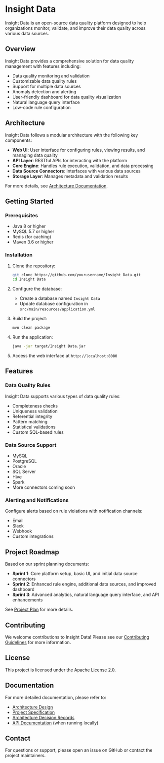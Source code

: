 # Insight Data

Insight Data is an open-source data quality platform designed to help organizations monitor, validate, and improve their data quality across various data sources.

## Overview

Insight Data provides a comprehensive solution for data quality management with features including:

- Data quality monitoring and validation
- Customizable data quality rules
- Support for multiple data sources
- Anomaly detection and alerting
- User-friendly dashboard for data quality visualization
- Natural language query interface
- Low-code rule configuration

## Architecture

Insight Data follows a modular architecture with the following key components:

- **Web UI**: User interface for configuring rules, viewing results, and managing data quality
- **API Layer**: RESTful APIs for interacting with the platform
- **Core Engine**: Handles rule execution, validation, and data processing
- **Data Source Connectors**: Interfaces with various data sources
- **Storage Layer**: Manages metadata and validation results

For more details, see [Architecture Documentation](docs/architecture.md).

## Getting Started

### Prerequisites

- Java 8 or higher
- MySQL 5.7 or higher
- Redis (for caching)
- Maven 3.6 or higher

### Installation

1. Clone the repository:
   ```bash
   git clone https://github.com/yourusername/Insight Data.git
   cd Insight Data
   ```

2. Configure the database:
    - Create a database named `Insight Data`
    - Update database configuration in `src/main/resources/application.yml`

3. Build the project:
   ```bash
   mvn clean package
   ```

4. Run the application:
   ```bash
   java -jar target/Insight Data.jar
   ```

5. Access the web interface at `http://localhost:8080`

## Features

### Data Quality Rules

Insight Data supports various types of data quality rules:

- Completeness checks
- Uniqueness validation
- Referential integrity
- Pattern matching
- Statistical validations
- Custom SQL-based rules

### Data Source Support

- MySQL
- PostgreSQL
- Oracle
- SQL Server
- Hive
- Spark
- More connectors coming soon

### Alerting and Notifications

Configure alerts based on rule violations with notification channels:

- Email
- Slack
- Webhook
- Custom integrations

## Project Roadmap

Based on our sprint planning documents:

- **Sprint 1**: Core platform setup, basic UI, and initial data source connectors
- **Sprint 2**: Enhanced rule engine, additional data sources, and improved dashboard
- **Sprint 3**: Advanced analytics, natural language query interface, and API enhancements

See [Project Plan](docs/project-plan.md) for more details.

## Contributing

We welcome contributions to Insight Data! Please see our [Contributing Guidelines](CONTRIBUTING.md) for more information.

## License

This project is licensed under the [Apache License 2.0](LICENSE).

## Documentation

For more detailed documentation, please refer to:

- [Architecture Design](docs/architecture.md)
- [Project Specification](docs/specification.md)
- [Architecture Decision Records](docs/ADR.md)
- [API Documentation](http://localhost:8080/swagger-ui.html) (when running locally)

## Contact

For questions or support, please open an issue on GitHub or contact the project maintainers.